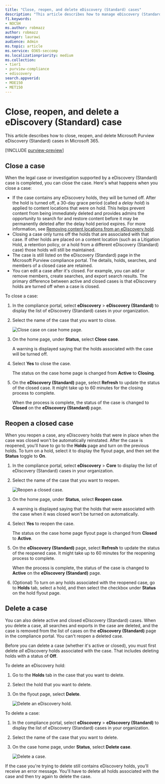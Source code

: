 ```yaml
---
title: "Close, reopen, and delete eDiscovery (Standard) cases"
description: "This article describes how to manage eDiscovery (Standard) cases. This includes closing a case, reopening a closed case, and deleting a case."
f1.keywords:
- NOCSH
ms.author: robmazz
author: robmazz
manager: laurawi
audience: Admin
ms.topic: article
ms.service: O365-seccomp
ms.localizationpriority: medium
ms.collection:
- tier1
- purview-compliance
- ediscovery
search.appverid: 
- MOE150
- MET150
---
```


# Close, reopen, and delete a eDiscovery (Standard) case

This article describes how to close, reopen, and delete Microsoft Purview eDiscovery (Standard) cases in Microsoft 365.

[!INCLUDE [purview-preview](../includes/purview-preview.md)]

## Close a case

When the legal case or investigation supported by a eDiscovery (Standard) case is completed, you can close the case. Here's what happens when you close a case:
  
- If the case contains any eDiscovery holds, they will be turned off. After the hold is turned off, a 30-day grace period (called a *delay hold*) is applied to content locations that were on hold. This helps prevent content from being immediately deleted and provides admins the opportunity to search for and restore content before it may be permanently deleted after the delay hold period expires. For more information, see [Removing content locations from an eDiscovery hold](ediscovery-create-holds.md#removing-content-locations-from-an-ediscovery-hold).
- Closing a case only turns off the holds that are associated with that case. If other holds are placed on a content location (such as a Litigation Hold, a retention policy, or a hold from a different eDiscovery (Standard) case) those holds will still be maintained.
- The case is still listed on the eDiscovery (Standard) page in the Microsoft Purview compliance portal. The details, holds, searches, and members of a closed case are retained.
- You can edit a case after it's closed. For example, you can add or remove members, create searches, and export search results. The primary difference between active and closed cases is that eDiscovery holds are turned off when a case is closed.

To close a case:
  
1. In the compliance portal, select **eDiscovery** > **eDiscovery (Standard)** to display the list of eDiscovery (Standard) cases in your organization.

2. Select the name of the case that you want to close.

   ![Close case on case home page.](../media/eDiscoveryCaseHomePage.png)

3. On the home page, under **Status**, select **Close case**.

    A warning is displayed saying that the holds associated with the case will be turned off.

4. Select **Yes** to close the case.

    The status on the case home page is changed from **Active** to **Closing**.

5. On the **eDiscovery (Standard)** page, select **Refresh** to update the status of the closed case. It might take up to 60 minutes for the closing process to complete.

    When the process is complete, the status of the case is changed to **Closed** on the **eDiscovery (Standard)** page.

## Reopen a closed case

When you reopen a case, any eDiscovery holds that were in place when the case was closed won't be automatically reinstated. After the case is reopened, you'll have to go to the **Holds** page and turn on the previous holds. To turn on a hold, select it to display the flyout page, and then set the **Status** toggle to **On**.
  
1. In the compliance portal, select **eDiscovery** > **Core** to display the list of eDiscovery (Standard) cases in your organization.

2. Select the name of the case that you want to reopen.

   ![Reopen a closed case.](../media/eDiscoveryCaseHomePageReopen.png)

3. On the home page, under **Status**, select **Reopen case**.

    A warning is displayed saying that the holds that were associated with the case when it was closed won't be turned on automatically.

4. Select **Yes** to reopen the case.

    The status on the case home page flyout page is changed from **Closed** to **Active**.

5. On the **eDiscovery (Standard)** page, select **Refresh** to update the status of the reopened case. It might take up to 60 minutes for the reopening process to complete. 

    When the process is complete, the status of the case is changed to **Active** on the **eDiscovery (Standard)** page.

6. (Optional) To turn on any holds associated with the reopened case, go to **Holds** tab, select a hold, and then select the checkbox under **Status** on the hold flyout page.
  
## Delete a case

You can also delete active and closed eDiscovery (Standard) cases. When you delete a case, all searches and exports in the case are deleted, and the case is removed from the list of cases on the **eDiscovery (Standard)** page in the compliance portal. You can't reopen a deleted case.

Before you can delete a case (whether it's active or closed), you must first delete *all* eDiscovery holds associated with the case. That includes deleting holds with a status of **Off**. 

To delete an eDiscovery hold:

1. Go to the **Holds** tab in the case that you want to delete.

2. Select the hold that you want to delete.

3. On the flyout page, select **Delete**.

      ![Delete an eDiscovery hold.](../media/DeleteeDiscoveryHold.png)

To delete a case:

1. In the compliance portal, select **eDiscovery** > **eDiscovery (Standard)** to display the list of eDiscovery (Standard) cases in your organization.

2. Select the name of the case that you want to delete.

3. On the case home page, under **Status**, select **Delete case**.

      ![Delete a case.](../media/eDiscoveryCaseHomePageDelete.png)

If the case you're trying to delete still contains eDiscovery holds, you'll receive an error message. You'll have to delete all holds associated with the case and then try again to delete the case.

